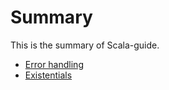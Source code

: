 # Summary

This is the summary of Scala-guide.

* [Error handling](docs/src/main/scala/errors.scala.md)
* [Existentials](docs/src/main/scala/ecistentials.scala.md)

